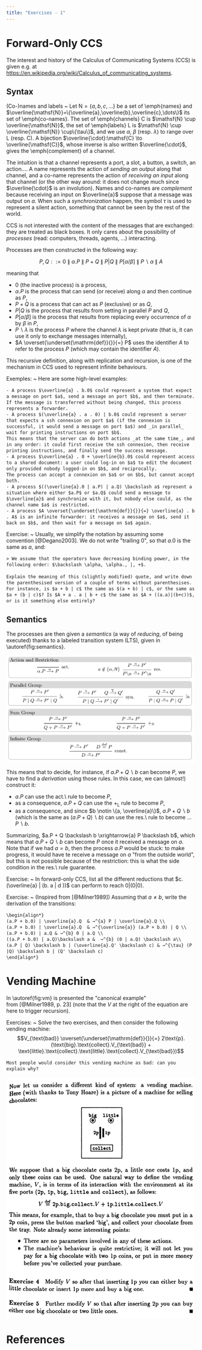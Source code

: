 ```yaml
---
title: "Exercises - 1"
---
```


# Forward-Only CCS

The interest and history of the Calculus of Communicating Systems (CCS) is given e.g. at <https://en.wikipedia.org/wiki/Calculus_of_communicating_systems>.

## Syntax

(Co-)names and labels
~ 
    Let $\mathsf{N}=\{a,b,c,\dots\}$ be a set of \emph{names} and $\overline{\mathsf{N}}=\{\overline{a},\overline{b},\overline{c},\dots\}$ its set of \emph{co-names}.
	The set of \emph{channels} $\mathsf{C}$ is $\mathsf{N} \cup \overline{\mathsf{N}}$, the set of \emph{labels} $\mathsf{L}$ is $\mathsf{N} \cup \overline{\mathsf{N}} \cup\{\tau\}$, and we use $\alpha$, $\beta$ (resp.  $\lambda$) to range over $\mathsf{L}$ (resp.  $\mathsf{C}$).
	A bijection $\overline{\cdot}:\mathsf{C} \to \overline{\mathsf{C}}$, whose inverse is also written $\overline{\cdot}$, gives the \emph{complement} of a channel.
	
The intuition is that a channel represents a port, a slot, a button, a switch, an action….
A name represents the action of *sending an output* along that channel, and a co-name represents the action of *receiving an input* along that channel (or the other way around: it does not change much since $\overline{\cdot}$ is an involution).
Names and co-names are *complement* because receiving an input on $\overline{a}$ suppose that a message was output on $a$.
When such a _synchronization_ happen, the symbol $\tau$ is used to represent a silent action, something that cannot be seen by the rest of the world.

CCS is not interested with the content of the messages that are exchanged: they are treated as black boxes.
It only cares about the possibility of *processes* (read: computers, threads, agents, …) interacting.

Processes are then constructed in the following way:

$$P, Q ::= 0 ~\|~ \alpha.P ~\|~ P + Q ~\|~ P | Q ~\|~ P[\alpha/\beta] ~\|~ P \backslash \alpha ~\|~ A$$

meaning that

- $0$ (the inactive process) is a process,
- $\alpha.P$ is the process that can send (or receive) along $\alpha$ and then continue as $P$,
- $P + Q$ is a process that can act as $P$ (exclusive) or as $Q$,
- $P | Q$ is the process that results from setting in parallel $P$ and $Q$,
- $P[\alpha/\beta]$ is the process that results from replacing every occurrence of $\alpha$ by $\beta$ in $P$,
- $P \backslash \lambda$ is the process $P$ where the channel $\lambda$ is kept private (that is, it can use it only to exchange messages internally),
- $A \overset{\underset{\mathrm{def}}{}}{=} P$  uses the identifier $A$ to refer to the process $P$ (which may contain the identifier $A$).

This recursive definition, along with replication and recursion, is one of the mechanism in CCS used to represent infinite behaviours.

Exemples:
~ Here are some high-level examples:
    
    - A process $\overline{a} . b.0$ could represent a system that expect a message on port $a$, send a message on port $b$, and then terminate.
    If the message is transferred without being changed, this process represents a forwarder.
    - A process $(\overline{a} . a . 0) | b.0$ could represent a server that expects a ssh connexion on port $a$ (if the connexion is successful, it would send a message on port $a$) and _in parallel_ wait for printing instructions on port $b$.
    This means that the server can do both actions _at the same time_, and in any order: it could first receive the ssh connexion, then receive printing instructions, and finally send the success message.
    - A process $\overline{a} . 0 + \overline{b}.0$ could represent access to a shared document: a user could log-in on $a$ to edit the document only provided nobody logged-in on $b$, and reciprocally. 
    The process can accept a connexion on $a$ or on $b$, but cannot accept both.
    - A process $((\overline{a}.0 | a.P) | a.Q) \backslash a$ represent a situation where either $a.P$ or $a.Q$ could send a message to $\overline{a}$ and synchronize with it, but nobody else could, as the channel name $a$ is restricted.
    - A process $A \overset{\underset{\mathrm{def}}{}}{=} \overline{a} . b . A$ is an infinite forwarder: it receives a message on $a$, send it back on $b$, and then wait for a message on $a$ again.

Exercise:
~ Usually, we simplify the notation by assuming some convention [@Degano2003]. We do not write "trailing $0$", so that $a.0$ is the same as $a$, and:

    > We assume that the operators have decreasing binding power, in the following order: $\backslash \alpha, \alpha., |, +$.
    
    Explain the meaning of this (slightly modified) quote, and write down the parenthesised version of a couple of terms without parenthesises.
    For instance, is $a + b | c$ the same as $(a + b) | c$, or the same as $a + (b | c)$? Is $A + a . a | b + c$ the same as $A + ((a.a)|(b+c))$, or is it something else entirely?
    
## Semantics

The processes are then given a _semantics_ (a way of _reducing_, of being executed) thanks to a labeled transition system (LTS), given in \autoref{fig:semantics}.

![LTS for CCS\label{fig:semantics}](img/semantics.png)

This means that to decide, for instance, if $a.P + Q \backslash b$ can become $P$, we have to find a _derivation_ using those rules.
In this case, we can (almost!) construct it:

- $a.P$ can use the act.\ rule to become $P$,
- as a consequence, $a.P + Q$ can use the $+_{\text{L}}$ rule to become $P$,
- as a consequence, and since $b \notin \{a, \overline{a}\}$,  $a.P + Q \backslash b$ (which is the same as $(a.P + Q)\backslash b$) can use the res.\ rule to become … $P \backslash b$.

Summarizing, $a.P + Q \backslash b \xrightarrow{a} P \backslash b$, which means that $a.P + Q \backslash b$ can become $P$ once it received a message on $a$.
Note that if we had $a = b$, then the process $a.P$ would be stuck: to make progress, it would have te receive a message on $a$ "from the outside world", but this is not possible because of the restriction: this is what the side condition in the res.\ rule guarantee.

Exercise:
~ In forward-only CCS, list all the different reductions that $c.(\overline{a} | (b. a | d ))$ can perform to reach $0 | (0 | 0)$.

Exercise:
~ (Inspired from [@Milner1989]) Assuming that $a \neq b$, write the derivation of the transitions:
    
    \begin{align*}
    (a.P + b.0) | \overline{a}.Q  & →^{a} P | \overline{a}.Q \\
    (a.P + b.0) | \overline{a}.Q  & →^{\overline{a}} (a.P + b.0) | Q \\
    (a.P + b.0) | a.Q & →^{b} 0 | a.Q \\
    ((a.P + b.0) | a.Q)\backslash a &  →^{b} (0 | a.Q) \backslash a\\
    (a.P | Q) \backslash b | (\overline{a}.Q' \backslash c) & →^{\tau} (P |Q) \backslash b | (Q' \backslash c)
    \end{align*}

# Vending Machine

In \autoref{fig:vm} is presented the "canonical example" from [@Milner1989, p. 23] (note that the $V$ at the right of the equation are here to trigger recursion).

Exercises:
~ Solve the two exercises, and then consider the following vending machine:
    $$V_{\text{bad}} \overset{\underset{\mathrm{def}}{}}{=} 2\text{p}.(\text{big}.\text{collect}.V_{\text{bad}} + \text{little}.\text{collect}.\text{little}.\text{collect}.V_{\text{bad}})$$
    
    Most people would consider this vending machine as bad: can you explain why?

![The vending machine example\label{fig:vm}](img/vending.png)

# References
